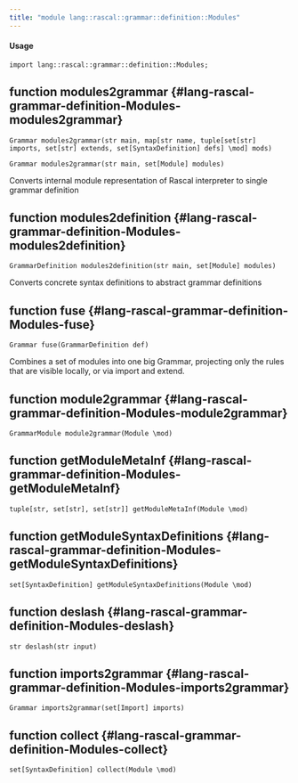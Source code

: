 ```yaml
---
title: "module lang::rascal::grammar::definition::Modules"
---
```


#### Usage

`import lang::rascal::grammar::definition::Modules;`


## function modules2grammar {#lang-rascal-grammar-definition-Modules-modules2grammar}

```rascal
Grammar modules2grammar(str main, map[str name, tuple[set[str] imports, set[str] extends, set[SyntaxDefinition] defs] \mod] mods)

Grammar modules2grammar(str main, set[Module] modules)

```

Converts internal module representation of Rascal interpreter to single grammar definition

## function modules2definition {#lang-rascal-grammar-definition-Modules-modules2definition}

```rascal
GrammarDefinition modules2definition(str main, set[Module] modules)

```

Converts concrete syntax definitions to abstract grammar definitions

## function fuse {#lang-rascal-grammar-definition-Modules-fuse}

```rascal
Grammar fuse(GrammarDefinition def)

```


  Combines a set of modules into one big Grammar, projecting only the rules that
  are visible locally, or via import and extend.

## function module2grammar {#lang-rascal-grammar-definition-Modules-module2grammar}

```rascal
GrammarModule module2grammar(Module \mod)

```

## function getModuleMetaInf {#lang-rascal-grammar-definition-Modules-getModuleMetaInf}

```rascal
tuple[str, set[str], set[str]] getModuleMetaInf(Module \mod)

```

## function getModuleSyntaxDefinitions {#lang-rascal-grammar-definition-Modules-getModuleSyntaxDefinitions}

```rascal
set[SyntaxDefinition] getModuleSyntaxDefinitions(Module \mod)

```

## function deslash {#lang-rascal-grammar-definition-Modules-deslash}

```rascal
str deslash(str input)

```

## function imports2grammar {#lang-rascal-grammar-definition-Modules-imports2grammar}

```rascal
Grammar imports2grammar(set[Import] imports)

```

## function collect {#lang-rascal-grammar-definition-Modules-collect}

```rascal
set[SyntaxDefinition] collect(Module \mod)

```

